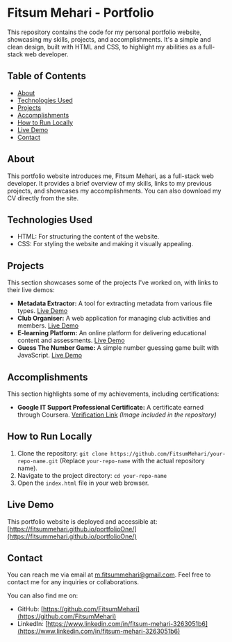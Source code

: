 # Fitsum Mehari - Portfolio

This repository contains the code for my personal portfolio website, showcasing my skills, projects, and accomplishments.  It's a simple and clean design, built with HTML and CSS, to highlight my abilities as a full-stack web developer.

## Table of Contents

- [About](#about)
- [Technologies Used](#technologies-used)
- [Projects](#projects)
- [Accomplishments](#accomplishments)
- [How to Run Locally](#how-to-run-locally)
- [Live Demo](#live-demo)
- [Contact](#contact)

## About

This portfolio website introduces me, Fitsum Mehari, as a full-stack web developer.  It provides a brief overview of my skills, links to my previous projects, and showcases my accomplishments. You can also download my CV directly from the site.

## Technologies Used

- HTML: For structuring the content of the website.
- CSS: For styling the website and making it visually appealing.

## Projects

This section showcases some of the projects I've worked on, with links to their live demos:

- **Metadata Extractor:** A tool for extracting metadata from various file types. [Live Demo](https://fetchmetadatadeployed.onrender.com)
- **Club Organiser:** A web application for managing club activities and members. [Live Demo](https://club-organiser.onrender.com)
- **E-learning Platform:** An online platform for delivering educational content and assessments. [Live Demo](https://exitexam-npj3.onrender.com)
- **Guess The Number Game:** A simple number guessing game built with JavaScript. [Live Demo](https://fitsummehari.github.io/game/)

## Accomplishments

This section highlights some of my achievements, including certifications:

- **Google IT Support Professional Certificate:**  A certificate earned through Coursera. [Verification Link](http://coursera.org/verify/7BCKKD36YKD3)  *(Image included in the repository)*

## How to Run Locally

1. Clone the repository: `git clone https://github.com/FitsumMehari/your-repo-name.git` (Replace `your-repo-name` with the actual repository name).
2. Navigate to the project directory: `cd your-repo-name`
3. Open the `index.html` file in your web browser.

## Live Demo

This portfolio website is deployed and accessible at: [https://fitsummehari.github.io/portfolioOne/](https://fitsummehari.github.io/portfolioOne/)

## Contact

You can reach me via email at m.fitsummehari@gmail.com.  Feel free to contact me for any inquiries or collaborations.

You can also find me on:

- GitHub: [https://github.com/FitsumMehari](https://github.com/FitsumMehari)
- LinkedIn: [https://www.linkedin.com/in/fitsum-mehari-3263051b6](https://www.linkedin.com/in/fitsum-mehari-3263051b6)